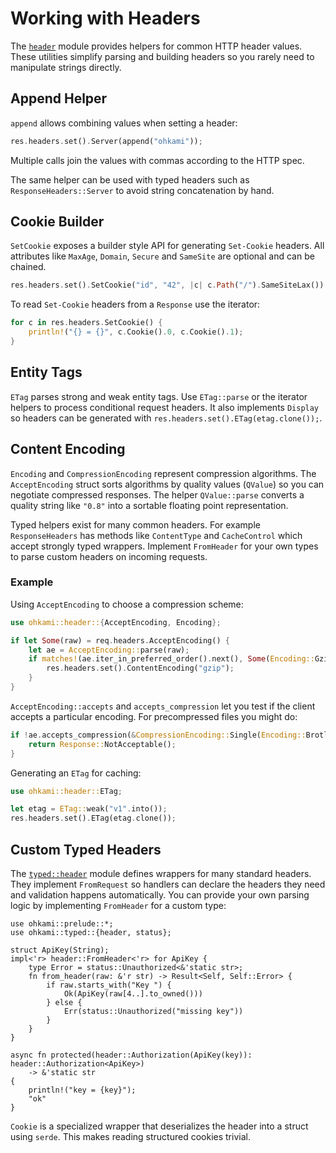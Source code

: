 # Working with Headers

The [`header`](../ohkami-0.24/ohkami/src/header) module provides helpers for
common HTTP header values.  These utilities simplify parsing and building
headers so you rarely need to manipulate strings directly.

## Append Helper

`append` allows combining values when setting a header:

```rust
res.headers.set().Server(append("ohkami"));
```

Multiple calls join the values with commas according to the HTTP spec.

The same helper can be used with typed headers such as
`ResponseHeaders::Server` to avoid string concatenation by hand.

## Cookie Builder

`SetCookie` exposes a builder style API for generating `Set-Cookie` headers.
All attributes like `MaxAge`, `Domain`, `Secure` and `SameSite` are optional and
can be chained.

```rust
res.headers.set().SetCookie("id", "42", |c| c.Path("/").SameSiteLax());
```

To read `Set-Cookie` headers from a `Response` use the iterator:
```rust
for c in res.headers.SetCookie() {
    println!("{} = {}", c.Cookie().0, c.Cookie().1);
}
```

## Entity Tags
`ETag` parses strong and weak entity tags.  Use `ETag::parse` or the iterator
helpers to process conditional request headers.
It also implements `Display` so headers can be generated with
`res.headers.set().ETag(etag.clone());`.

## Content Encoding

`Encoding` and `CompressionEncoding` represent compression algorithms. The
`AcceptEncoding` struct sorts algorithms by quality values (`QValue`) so you can
negotiate compressed responses.
The helper `QValue::parse` converts a quality string like `"0.8"` into a sortable
floating point representation.

Typed helpers exist for many common headers.  For example `ResponseHeaders` has
methods like `ContentType` and `CacheControl` which accept strongly typed
wrappers.  Implement `FromHeader` for your own types to parse custom headers on
incoming requests.




### Example

Using `AcceptEncoding` to choose a compression scheme:

```rust
use ohkami::header::{AcceptEncoding, Encoding};

if let Some(raw) = req.headers.AcceptEncoding() {
    let ae = AcceptEncoding::parse(raw);
    if matches!(ae.iter_in_preferred_order().next(), Some(Encoding::Gzip)) {
        res.headers.set().ContentEncoding("gzip");
    }
}
```

`AcceptEncoding::accepts` and `accepts_compression` let you test if
the client accepts a particular encoding.
For precompressed files you might do:
```rust
if !ae.accepts_compression(&CompressionEncoding::Single(Encoding::Brotli)) {
    return Response::NotAcceptable();
}
```

Generating an `ETag` for caching:

```rust
use ohkami::header::ETag;

let etag = ETag::weak("v1".into());
res.headers.set().ETag(etag.clone());
```

## Custom Typed Headers

The [`typed::header`](../ohkami-0.24/ohkami/src/typed/header.rs) module
defines wrappers for many standard headers.
They implement `FromRequest` so handlers can declare the headers they
need and validation happens automatically.
You can provide your own parsing logic by implementing `FromHeader` for a custom type:

```rust,no_run
use ohkami::prelude::*;
use ohkami::typed::{header, status};

struct ApiKey(String);
impl<'r> header::FromHeader<'r> for ApiKey {
    type Error = status::Unauthorized<&'static str>;
    fn from_header(raw: &'r str) -> Result<Self, Self::Error> {
        if raw.starts_with("Key ") {
            Ok(ApiKey(raw[4..].to_owned()))
        } else {
            Err(status::Unauthorized("missing key"))
        }
    }
}

async fn protected(header::Authorization(ApiKey(key)): header::Authorization<ApiKey>)
    -> &'static str
{
    println!("key = {key}");
    "ok"
}
```

`Cookie` is a specialized wrapper that deserializes the header into a
struct using `serde`. This makes reading structured cookies trivial.
